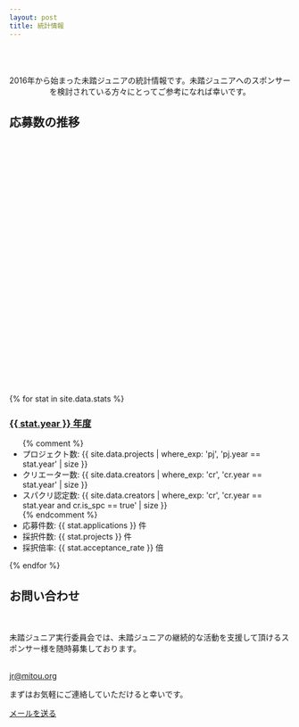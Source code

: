 ```yaml
---
layout: post
title: 統計情報
---
```


<style type="text/css">
@import '/assets/css/highcharts.css';

#container {
  height: 400px;
  max-width: 800px;
  margin: 0 auto;
 }

 @media screen and (max-width: 800px) {
   #container {
     width: 98vw;
     margin-left: calc(-49vw + 50%);
   }
 }


/* For series of 応募数 */
.highcharts-color-0 {
  fill: rgb(40, 161, 58);
  stroke: rgb(40, 161, 58);
}
.highcharts-point {
  fill: rgb(40, 161, 58);
}
.highcharts-axis-labels {
  fill: #000000;
 }
.highcharts-axis-line {
  stroke: rgb(40, 161, 58);
}

/* For another series (Not using for now) */
.highcharts-color-1 {
  fill: #90ed7d;
  stroke: #90ed7d;
}
.highcharts-axis.highcharts-color-1 .highcharts-axis-line {
  stroke: #90ed7d;
}
.highcharts-axis.highcharts-color-1 text {
  fill: #90ed7d;
}

.highcharts-yaxis .highcharts-axis-line {
  stroke-width: 2px;
}
</style>

<script src="/assets/js/highcharts.js"></script>
<!-- NOTE: Use this for expoting image files
     <script src="/assets/js/exporting.js"></script>
-->

<p style="text-align:center; padding: 50px 0px 0px;">
  2016年から始まった未踏ジュニアの統計情報です。未踏ジュニアへのスポンサーを検討されている方々にとってご参考になれば幸いです。
</p>

<h2 style="margin-bottom: 60px;">応募数の推移</h2>

<div id="container"></div>
<script type="text/javascript">
Highcharts.chart('container', {
   chart: {
     type: 'column',
     styledMode: true
   },

   title: {
     text: ''
   },

   yAxis: [{
     className: 'highcharts-color-0',
     title: {
       text: ''
     }
   }],
   xAxis: [{
     className: 'highcharts-color-0',
     title: {
       text: ''
     },
     type: 'datetime',
     labels: {
       format: '{value:%Y}',
     },
     tickInterval: Date.UTC(2016, 0, 1) - Date.UTC(2015, 0, 1)
   }],

   plotOptions: {
     column: {
       borderRadius: 5
     }
   },

   series: [
     {
       name: '応募数',
       data: [
	 [Date.parse('2016'), 15],
	 [Date.parse('2017'), 41],
	 [Date.parse('2018'), 105],
	 [Date.parse('2019'), 127]
       ]
     }
   ]
});
</script>


{% for stat in site.data.stats %}
<h3><a href="/projects/{{ stat.year }}" style="font-weight: bold;">{{ stat.year }} 年度</a></h3>
<ul>
  {% comment %}
  <!-- You can manually check data like this -->
  <li>プロジェクト数: {{ site.data.projects | where_exp: 'pj', 'pj.year == stat.year' | size }}</li>
  <li>クリエーター数: {{ site.data.creators | where_exp: 'cr', 'cr.year == stat.year' | size }}</li>
  <li>スパクリ認定数: {{ site.data.creators | where_exp: 'cr', 'cr.year == stat.year and cr.is_spc == true' | size }}</li>
  {% endcomment %}

  <li>応募件数: {{ stat.applications    }} 件</li>
  <li>採択件数: {{ stat.projects        }} 件</li>
  <li>採択倍率: {{ stat.acceptance_rate }} 倍</li>
</ul>
{% endfor %}

## お問い合わせ

<div class='text-center' style="margin-top: 50px;">
  <p>未踏ジュニア実行委員会では、未踏ジュニアの継続的な活動を支援して頂けるスポンサー様を随時募集しております。</p>

  <i class="fas fa-envelope green" style="font-size:36px;"></i><br>
  <a href="mailto:jr@mitou.org">jr@mitou.org</a>

  <p>まずはお気軽にご連絡していただけると幸いです。</p>

  <a href="mailto:jr@mitou.org" class="button">メールを送る</a>
</div>
